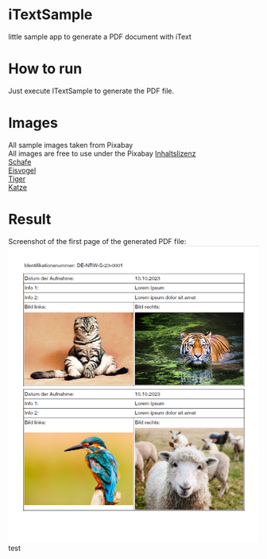 # iTextSample
little sample app to generate a PDF document with iText

# How to run
Just execute ITextSample to generate the PDF file.

# Images
All sample images taken from Pixabay<br/>
All images are free to use under the Pixabay [Inhaltslizenz](https://pixabay.com/de/service/license-summary/)<br/>
[Schafe](https://pixabay.com/de/photos/irland-die-schafe-l%C3%A4mmer-vieh-1985088/)<br/>
[Eisvogel](https://pixabay.com/de/photos/eisvogel-vogel-nahaufnahme-sitzend-2046453/)<br/>
[Tiger](https://pixabay.com/de/photos/tiger-sumpf-gro%C3%9Fe-katze-wildkatze-2535888/)<br/>
[Katze](https://pixabay.com/de/photos/katze-k%C3%A4tzchen-haustiere-tiere-2934720/)

# Result
Screenshot of the first page of the generated PDF file:<br/>
![Screenshot PDF](./src/main/resources/Screenshot.png)
test